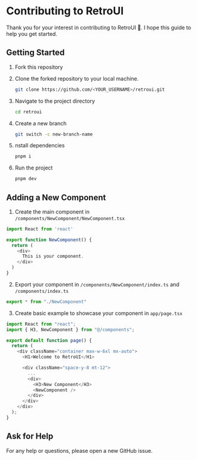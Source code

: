 # Contributing to RetroUI

Thank you for your interest in contributing to RetroUI 🙏. I hope this guide to help you get started.

## Getting Started

1. Fork this repository

2. Clone the forked repository to your local machine.

   ```bash
   git clone https://github.com/<YOUR_USERNAME>/retroui.git
   ```

3. Navigate to the project directory

   ```bash
   cd retroui
   ```

4. Create a new branch

   ```bash
   git switch -c new-branch-name
   ```

5. nstall dependencies

   ```bash
   pnpm i
   ```

6. Run the project
   ```bash
   pnpm dev
   ```

## Adding a New Component

1. Create the main component in `/components/NewComponent/NewComponent.tsx`

```ts
import React from 'react'

export function NewComponent() {
  return (
    <div>
      This is your component.
    </div>
  )
}
```

2. Export your component in `/components/NewComponent/index.ts` and `/components/index.ts`

```ts
export * from "./NewComponent"
```

3. Create basic example to showcase your component in `app/page.tsx`

```typescript
import React from "react";
import { H3, NewComponent } from "@/components";

export default function page() {
  return (
    <div className="container max-w-6xl mx-auto">
      <H1>Welcome to RetroUI</H1>

      <div className="space-y-8 mt-12">
        ...
        <div>
          <H3>New Component</H3>
          <NewComponent />
        </div>
      </div>
    </div>
  );
}
```


## Ask for Help
For any help or questions, please open a new GitHub issue.
